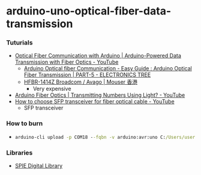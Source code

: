 arduino-uno-optical-fiber-data-transmission
===========================================
### Tuturials
- [Optical Fiber Communication with Arduino | Arduino-Powered Data Transmission with Fiber Optics - YouTube](https://www.youtube.com/watch?v=SS-fbw7MjmI)
  - [Arduino Optical fiber Communication - Easy Guide : Arduino Optical Fiber Transmission | PART-5 - ELECTRONICS TREE](https://electronicstree.com/arduino-optical-fiber-transmission/)
  - [HFBR-1414Z Broadcom / Avago | Mouser 香港](https://www.mouser.hk/ProductDetail/Broadcom-Avago/HFBR-1414Z?qs=jT9z6tsiFNmYzuQEd%2FV%2Ffw%3D%3D&srsltid=AfmBOooNnKkLaCoq0HG2hCD-o2AVdN0JfJImJfZnoCb_uYSz2gIizBm6)
    - Very expensive
- [Arduino Fiber Optics | Transmitting Numbers Using Light? - YouTube](https://www.youtube.com/watch?v=fZRwGFk6bZo)
- [How to choose SFP transceiver for fiber optical cable - YouTube](https://www.youtube.com/watch?v=llUiJ_NLb9Q)
  - SFP transceiver

### How to burn
- ```cmd
  arduino-cli upload -p COM18 --fqbn -v arduino:avr:uno C:/Users/user.name/Documents/Arduino/cli_test
  ```

### Libraries
- [SPIE Digital Library](https://www.spiedigitallibrary.org/)

